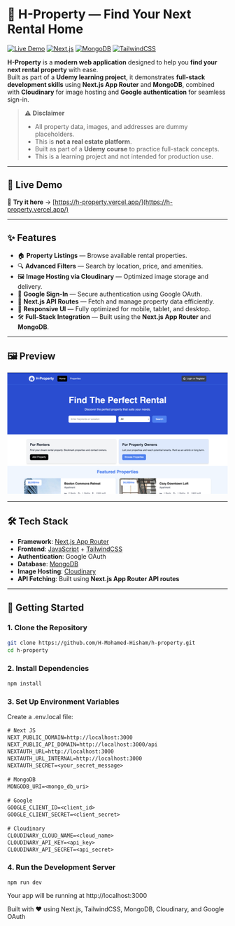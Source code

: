 # 🏡 H-Property — Find Your Next Rental Home

[![Live Demo](https://img.shields.io/badge/Live_Demo-Visit-green?style=for-the-badge&logo=vercel)](https://h-property.vercel.app/)
[![Next.js](https://img.shields.io/badge/Next.js-000000?style=for-the-badge&logo=nextdotjs&logoColor=white)](https://nextjs.org/)
[![MongoDB](https://img.shields.io/badge/MongoDB-4EA94B?style=for-the-badge&logo=mongodb&logoColor=white)](https://www.mongodb.com/)
[![TailwindCSS](https://img.shields.io/badge/TailwindCSS-38B2AC?style=for-the-badge&logo=tailwind-css&logoColor=white)](https://tailwindcss.com/)

**H-Property** is a **modern web application** designed to help you **find your next rental property** with ease.  
Built as part of a **Udemy learning project**, it demonstrates **full-stack development skills** using **Next.js App Router** and **MongoDB**, combined with **Cloudinary** for image hosting and **Google authentication** for seamless sign-in.

> ⚠️ **Disclaimer**
>
> - All property data, images, and addresses are dummy placeholders.
> - This is **not a real estate platform**.
> - Built as part of a **Udemy course** to practice full-stack concepts.
> - This is a learning project and not intended for production use.

---

## 🔗 Live Demo

🚀 **Try it here** → [https://h-property.vercel.app/](https://h-property.vercel.app/)

---

## ✨ Features

- 🏠 **Property Listings** — Browse available rental properties.
- 🔍 **Advanced Filters** — Search by location, price, and amenities.
- 🖼️ **Image Hosting via Cloudinary** — Optimized image storage and delivery.
- 🔐 **Google Sign-In** — Secure authentication using Google OAuth.
- 📡 **Next.js API Routes** — Fetch and manage property data efficiently.
- 📱 **Responsive UI** — Fully optimized for mobile, tablet, and desktop.
- 🛠️ **Full-Stack Integration** — Built using the **Next.js App Router** and **MongoDB**.

---

## 🖼️ Preview

![H-Property Dashboard](./public/screenshots/home.png)

---

## 🛠️ Tech Stack

- **Framework**: [Next.js App Router](https://nextjs.org/docs/app)
- **Frontend**: [JavaScript](https://developer.mozilla.org/en-US/docs/Web/JavaScript) + [TailwindCSS](https://tailwindcss.com/)
- **Authentication**: Google OAuth
- **Database**: [MongoDB](https://www.mongodb.com/)
- **Image Hosting**: [Cloudinary](https://cloudinary.com/)
- **API Fetching**: Built using **Next.js App Router API routes**

---

## 🚀 Getting Started

### 1. Clone the Repository

```bash
git clone https://github.com/H-Mohamed-Hisham/h-property.git
cd h-property
```

### 2. Install Dependencies

```bash
npm install
```

### 3. Set Up Environment Variables

Create a .env.local file:

```
# Next JS
NEXT_PUBLIC_DOMAIN=http://localhost:3000
NEXT_PUBLIC_API_DOMAIN=http://localhost:3000/api
NEXTAUTH_URL=http://localhost:3000
NEXTAUTH_URL_INTERNAL=http://localhost:3000
NEXTAUTH_SECRET=<your_secret_message>

# MongoDB
MONGODB_URI=<mongo_db_uri>

# Google
GOOGLE_CLIENT_ID=<client_id>
GOOGLE_CLIENT_SECRET=<client_secret>

# Cloudinary
CLOUDINARY_CLOUD_NAME=<cloud_name>
CLOUDINARY_API_KEY=<api_key>
CLOUDINARY_API_SECRET=<api_secret>
```

### 4. Run the Development Server

```
npm run dev
```

Your app will be running at http://localhost:3000

Built with ❤️ using Next.js, TailwindCSS, MongoDB, Cloudinary, and Google OAuth
